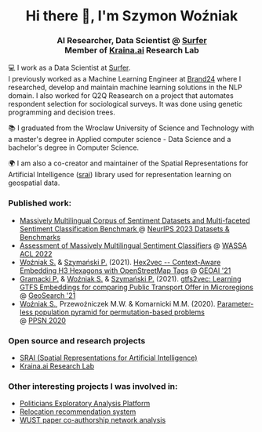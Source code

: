 <h1 align="center">Hi there 👋, I'm Szymon Woźniak </h1>
<h3 align="center">AI Researcher, Data Scientist @ <a href="https://surferseo.com/">Surfer</a> <br>Member of <a href="https://kraina.ai/">Kraina.ai</a> Research Lab</h3>

:computer: I work as a Data Scientist at [Surfer](https://surferseo.com/).  
I previously worked as a Machine Learning Engineer at [Brand24](https://brand24.com/) where I researched, develop and maintain machine learning solutions in the NLP domain.
I also worked for Q2Q Reasearch on a project that automates respondent selection for sociological surveys. It was done using genetic programming and decision trees.

:books: I graduated from the Wroclaw University of Science and Technology with a master's degree in Applied computer science - Data Science and a bachelor's degree in Computer Science.

🌍 I am also a co-creator and maintainer of the Spatial Representations for Artificial Intelligence ([srai](https://github.com/kraina-ai/srai/)) library used for representation learning on geospatial data.

### Published work:
- [Massively Multilingual Corpus of Sentiment Datasets and Multi-faceted Sentiment Classification Benchmark
](https://neurips.cc/virtual/2023/poster/73684) @ [NeurIPS 2023 Datasets & Benchmarks](https://neurips.cc/Conferences/2023)
- [Assessment of Massively Multilingual Sentiment Classifiers](https://aclanthology.org/2022.wassa-1.13/) @ [WASSA](https://wassa-workshop.github.io) [ACL 2022](https://www.2022.aclweb.org)
- [Woźniak S.](https://github.com/simonusher) & [Szymański P.](https://github.com/niedakh) (2021). [Hex2vec -- Context-Aware Embedding H3 Hexagons with OpenStreetMap Tags](https://dl.acm.org/doi/abs/10.1145/3486635.3491076) @ [GEOAI '21](https://geoai.ornl.gov/acmsigspatial-geoai/2021-2/)
- [Gramacki P.](https://github.com/piotrgramacki) & [Woźniak S.](https://github.com/simonusher) & [Szymański P.](https://github.com/niedakh) (2021). [gtfs2vec: Learning GTFS Embeddings for comparing Public Transport Offer in Microregions](https://dl.acm.org/doi/10.1145/3486640.3491392) @ [GeoSearch '21](https://geosearch-workshop.github.io)
- [Woźniak S.](https://github.com/simonusher), Przewoźniczek M.W. & Komarnicki M.M. (2020). [Parameter-less population pyramid for permutation-based problems](https://link.springer.com/chapter/10.1007/978-3-030-58112-1_29)  
@ [PPSN 2020](https://ppsn2020.liacs.leidenuniv.nl/)

### Open source and research projects
- [SRAI (Spatial Representations for Artificial Intelligence)](https://github.com/kraina-ai/srai/)
- [Kraina.ai Research Lab](https://kraina.ai/)

### Other interesting projects I was involved in:
- [Politicians Exploratory Analysis Platform](https://github.com/EmbeddML/peap-backend)
- [Relocation recommendation system](https://github.com/EmbeddML/relocation-recommendation)
- [WUST paper co-authorship network analysis](https://frugile.github.io/onos-pwr/coautorship/)
